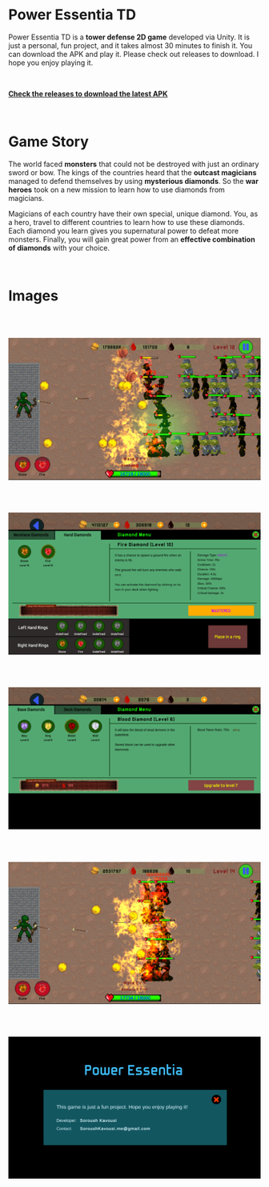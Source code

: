 ﻿# Power Essentia TD

Power Essentia TD is a **tower defense 2D game** developed via Unity. It is just a personal, fun project, and it takes almost 30 minutes to finish it. You can download the APK and play it. Please check out releases to download. I hope you enjoy playing it.

<br/>

[**Check the releases to download the latest APK**](https://github.com/soroushkavousi/power-essentia-unity/releases)

<br/>

# Game Story

The world faced **monsters** that could not be destroyed with just an ordinary sword or bow. The kings of the countries heard that the **outcast magicians** managed to defend themselves by using **mysterious diamonds**. So the **war heroes** took on a new mission to learn how to use diamonds from magicians.

Magicians of each country have their own special, unique diamond. You, as a hero, travel to different countries to learn how to use these diamonds. Each diamond you learn gives you supernatural power to defeat more monsters. Finally, you will gain great power from an **effective combination of diamonds** with your choice.

 <br/>
 
# Images

<br/><br/>

![fight-scene-1](./Images/fight-scene-1.png)

<br/><br/>

![fire-diamond-mastered](./Images/fire-diamond-mastered.png)

<br/><br/>

![blood-diamond](./Images/blood-diamond.png)

<br/><br/>

![fight-scene-2](./Images/fight-scene-2.png)

<br/><br/>

![about](./Images/about.png)
